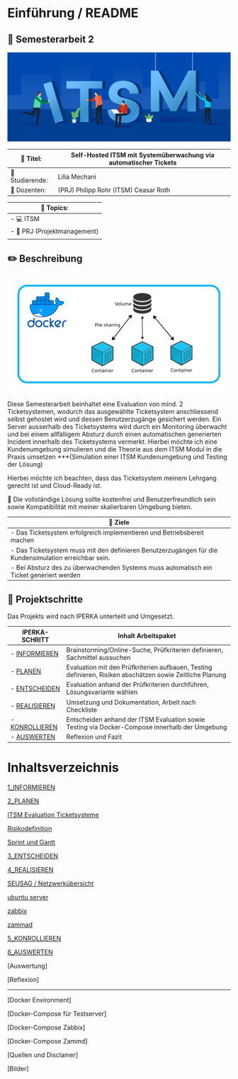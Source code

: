 # Einführung / README
## :page_with_curl: Semesterarbeit 2
![](./_attachments/2_itsm.png)

| :ticket: Titel:                   | Self-Hosted ITSM mit Systemüberwachung via automatischer Tickets |
| --------------------------------- | ---------------------------------------------------------------- |
| :bust_in_silhouette: Studierende: | Lilia Mechani                                                    |
| :busts_in_silhouette: Dozenten:   | (PRJ) Philipp Rohr (ITSM) Ceasar Roth                            |

| :round_pushpin: Topics:               |
| ------------------------------------- |
| -  :computer: ITSM                    |
| - :paperclip: PRJ (Projektmanagement) |
|                                       |


## :pencil2: Beschreibung

![](./_attachments/1_Docker_Grafik.png)

Diese Semesterarbeit beinhaltet eine Evaluation von mind. 2 Ticketsystemen, wodurch das ausgewählte Ticketsystem anschliessend selbst gehostet wird und dessen Benutzerzugänge gesichert werden. Ein Server ausserhalb des Ticketsystems wird durch ein Monitoring überwacht und bei einem allfälligem Absturz durch einen automatischen generierten Incident innerhalb des Ticketsystems vermerkt. Hierbei möchte ich eine Kundenumgebung simulieren und die Theorie aus dem ITSM Modul in die Praxis umsetzen ***(Simulation einer ITSM Kundenumgebung und Testing der Lösung)

Hierbei möchte ich 
beachten, dass das Ticketsystem meinem Lehrgang gerecht ist und Cloud-Ready ist.

:round_pushpin: Die vollständige Lösung sollte kostenfrei und Benutzerfreundlich sein sowie Kompatibilität mit meiner skalierbaren Umgebung bieten.


| :checkered_flag: Ziele                                                                                 |
| ------------------------------------------------------------------------------------------------------ |
| - Das Ticketsystem erfolgreich implementieren und Betriebsbereit machen                                |
| - Das Ticketsystem muss mit den definieren Benutzerzugängen für die Kundensimulation erreichbar sein.  |
| - Bei Absturz des zu überwachenden Systems muss automatisch ein Ticket generiert werden                |

## :walking: Projektschritte

Das Projekts wird nach IPERKA unterteilt und Umgesetzt.

| IPERKA-SCHRITT                              | Inhalt Arbeitspaket                                                                                       |
| ------------------------------------------- | --------------------------------------------------------------------------------------------------------- |
| - [INFORMIEREN](1_Informieren/Readme.md)    | Brainstorming/Online-Suche, Prüfkriterien definieren, Sachmittel aussuchen                                |
| - [PLANEN](2_Planen/Readme.md)              | Evaluation mit den Prüfkriterien aufbauen, Testing definieren, Risiken abschätzen sowie Zeitliche Planung |
| - [ENTSCHEIDEN](3_Entscheiden/Readme.md)    | Evaluation anhand der Prüfkriterien durchführen, Lösungsvariante wählen                                   |
| - [REALISIEREN](4_Realisieren/Readme.md)    | Umsetzung und Dokumentation, Arbeit nach Checkliste                                                       |
| - [KONROLLIEREN](5_Kontrollieren/Readme.md) | Entscheiden anhand der ITSM Evaluation sowie Testing via Docker-Compose innerhalb der Umgebung            |
| - [AUSWERTEN](6_Auswerten/Readme.md)        | Reflexion und Fazit                                                                                       |

# Inhaltsverzeichnis

[1_INFORMIEREN](1_Informieren/Readme.md)

[2_PLANEN](2_Planen/Readme.md)

[ITSM Evaluation Ticketsysteme](2_Planen/ITSM_Evaluation_Ticketsysteme.md)

[Risikodefinition](2_Planen/Risikodefinition.md)

[Sprint und Gantt](2_Planen/Sprint_und_GANTT.md)

[3_ENTSCHEIDEN](3_Entscheiden/Readme.md)

[4_REALISIEREN](4_Realisieren/Readme.md)

 [SEUSAG / Netzwerkübersicht](4_Realisieren/SEUSAG_Netzwerkübersicht.md)

[ubuntu server](4_Realisieren/ubuntu_server.md)

[zabbix](4_Realisieren/zabbix.md)

[zammad](4_Realisieren/zammad.md)

[5_KONROLLIEREN](5_Kontrollieren/Readme.md)

[6_AUSWERTEN](6_Auswerten/Readme.md)

[Auswertung]

[Reflexion]

---
[Docker Environment]

[Docker-Compose für Testserver]

[Docker-Compose Zabbix]

[Docker-Compose Zammd]

[Quellen und Disclamer]

[Bilder]